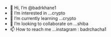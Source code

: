 - 👋 Hi, I’m @badrkhane1
- 👀 I’m interested in ...crypto
- 🌱 I’m currently learning ...crypto 
- 💞️ I’m looking to collaborate on ...shiba
- 📫 How to reach me ...instagram : badrchacha1

<!---
badrkhane1/badrkhane1 is a ✨ special ✨ repository because its `README.md` (this file) appears on your GitHub profile.
You can click the Preview link to take a look at your changes.
--->
